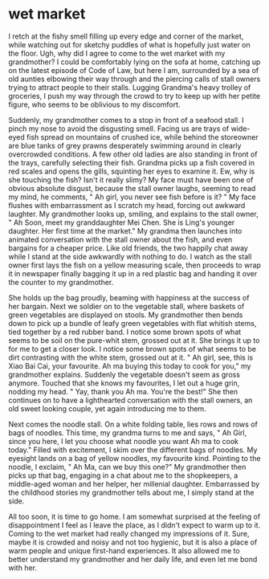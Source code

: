 # wet market

I retch at the fishy smell filling up every edge and corner of the market, while watching out for sketchy puddles of what is hopefully just water on the floor. Ugh, why did I agree to come to the wet market with my grandmother? I could be comfortably lying on the sofa at home, catching up on the latest episode of Code of Law, but here I am, surrounded by a sea of old aunties elbowing their way through and the piercing calls of stall owners trying to attract people to their stalls. Lugging Grandma's heavy trolley of groceries, I push my way through the crowd to try to keep up with her petite figure, who seems to be oblivious to my discomfort.

Suddenly, my grandmother comes to a stop in front of a seafood stall. I pinch my nose to avoid the disgusting smell. Facing us are trays of wide-eyed fish spread on mountains of crushed ice, while behind the storeowner are blue tanks of grey prawns desperately swimming around in clearly overcrowded conditions. A few other old ladies are also standing in front of the trays, carefully selecting their fish. Grandma picks up a fish covered in red scales and opens the gills, squinting her eyes to examine it. Ew, why is she touching the fish? Isn't it really slimy?  My face must have been one of obvious absolute disgust, because the stall owner laughs, seeming to read my mind, he comments, " Ah girl, you never see fish before is it? " My face flushes with embarrassment as I scratch my head, forcing out awkward laughter. My grandmother looks up, smiling, and explains to the stall owner, " Ah Soon, meet my granddaughter Mei Chen. She is Ling's younger daughter. Her first time at the market." My grandma then launches into animated conversation with the stall owner about the fish, and even bargains for a cheaper price. Like old friends, the two happily chat away while I stand at the side awkwardly with nothing to do. I watch as the stall owner first lays the fish on a yellow measuring scale, then proceeds to wrap it in newspaper finally bagging it up in a red plastic bag and handing it over the counter to my grandmother. 

She holds up the bag proudly, beaming with happiness at the success of her bargain. Next we soldier on to the vegetable stall, where baskets of green vegetables are displayed on stools. My grandmother then bends down to pick up a bundle of leafy green vegetables with flat whitish stems, tied together by a red rubber band. I notice some brown spots of what seems to be soil on the pure-whit stem, grossed out at it. She brings it up to for me to get a closer look. I notice some brown spots of what seems to be dirt contrasting with the white stem, grossed out at it. " Ah girl, see, this is Xiao Bai Cai, your favourite. Ah ma buying this today to cook for you," my grandmother explains. Suddenly the vegetable doesn't seem as gross anymore. Touched that she knows my favourites, I let out a huge grin, nodding my head. " Yay, thank you Ah ma. You're the best!" She then continues on to have a lighthearted conversation with the stall owners, an old sweet looking couple, yet again introducing me to them.

Next comes the noodle stall. On a white folding table, lies rows and rows of bags of noodles. This time, my grandma turns to me and says, " Ah Girl, since you here, I let you choose what noodle you want Ah ma to cook today." Filled with excitement, I skim over the different bags of noodles. My eyesight lands on a bag of yellow noodles, my favourite kind. Pointing to the noodle, I exclaim, " Ah Ma, can we buy this one?" My grandmother then picks up that bag, engaging in a chat about me to the shopkeepers, a middle-aged woman and her helper, her millenial daughter. Embarrassed by the childhood stories my grandmother tells about me, I simply stand at the side. 

All too soon, it is time to go home. I am somewhat surprised at the feeling of disappointment I feel as I leave the place, as I didn't expect to warm up to it. Coming to the wet market had really changed my impressions of it. Sure, maybe it is crowded and noisy and not too hygienic, but it is also a place of warm people and unique first-hand experiences. It also allowed me to better understand my grandmother and her daily life, and even let me bond with her. 
